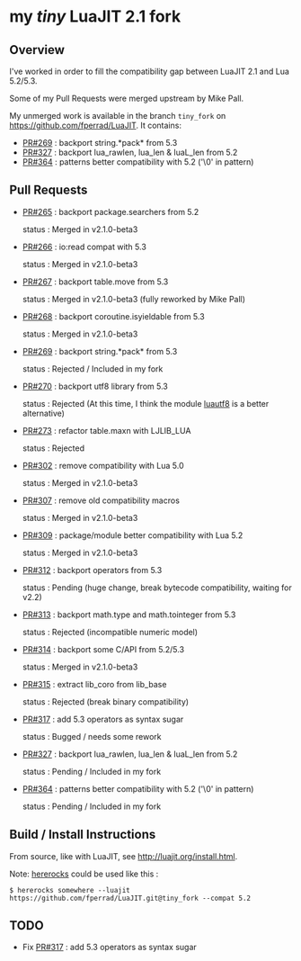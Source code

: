
# my *tiny* LuaJIT 2.1 fork

## Overview

I've worked in order to fill the compatibility gap between LuaJIT 2.1 and Lua 5.2/5.3.

Some of my Pull Requests were merged upstream by Mike Pall.

My unmerged work is available in the branch `tiny_fork` on <https://github.com/fperrad/LuaJIT>.
It contains:

  - [PR#269](https://github.com/LuaJIT/LuaJIT/pull/269) : backport string.\*pack\* from 5.3
  - [PR#327](https://github.com/LuaJIT/LuaJIT/pull/327) : backport lua\_rawlen, lua\_len & luaL\_len from 5.2
  - [PR#364](https://github.com/LuaJIT/LuaJIT/pull/364) : patterns better compatibility with 5.2 ('\0' in pattern)

## Pull Requests

- [PR#265](https://github.com/LuaJIT/LuaJIT/pull/265) : backport package.searchers from 5.2

    status : Merged in v2.1.0-beta3

- [PR#266](https://github.com/LuaJIT/LuaJIT/pull/266) : io:read compat with 5.3

    status : Merged in v2.1.0-beta3

- [PR#267](https://github.com/LuaJIT/LuaJIT/pull/267) : backport table.move from 5.3

    status : Merged in v2.1.0-beta3 (fully reworked by Mike Pall)

- [PR#268](https://github.com/LuaJIT/LuaJIT/pull/268) : backport coroutine.isyieldable from 5.3

    status : Merged in v2.1.0-beta3

- [PR#269](https://github.com/LuaJIT/LuaJIT/pull/269) : backport string.\*pack\* from 5.3

    status : Rejected / Included in my fork

- [PR#270](https://github.com/LuaJIT/LuaJIT/pull/270) : backport utf8 library from 5.3

    status : Rejected (At this time, I think the module [luautf8](https://github.com/starwing/luautf8) is a better alternative)

- [PR#273](https://github.com/LuaJIT/LuaJIT/pull/273) : refactor table.maxn with LJLIB_LUA

    status : Rejected

- [PR#302](https://github.com/LuaJIT/LuaJIT/pull/302) : remove compatibility with Lua 5.0

    status : Merged in v2.1.0-beta3

- [PR#307](https://github.com/LuaJIT/LuaJIT/pull/307) : remove old compatibility macros

    status : Merged in v2.1.0-beta3

- [PR#309](https://github.com/LuaJIT/LuaJIT/pull/309) : package/module better compatibility with Lua 5.2

    status : Merged in v2.1.0-beta3

- [PR#312](https://github.com/LuaJIT/LuaJIT/pull/312) : backport operators from 5.3

    status : Pending (huge change, break bytecode compatibility, waiting for v2.2)

- [PR#313](https://github.com/LuaJIT/LuaJIT/pull/313) : backport math.type and math.tointeger from 5.3

    status : Rejected (incompatible numeric model)

- [PR#314](https://github.com/LuaJIT/LuaJIT/pull/314) : backport some C/API from 5.2/5.3

    status : Merged in v2.1.0-beta3

- [PR#315](https://github.com/LuaJIT/LuaJIT/pull/315) : extract lib\_coro from lib\_base

    status : Rejected (break binary compatibility)

- [PR#317](https://github.com/LuaJIT/LuaJIT/pull/317) : add 5.3 operators as syntax sugar

    status : Bugged / needs some rework

- [PR#327](https://github.com/LuaJIT/LuaJIT/pull/327) : backport lua\_rawlen, lua\_len & luaL\_len from 5.2

    status : Pending / Included in my fork

- [PR#364](https://github.com/LuaJIT/LuaJIT/pull/364) : patterns better compatibility with 5.2 ('\0' in pattern)

    status : Pending / Included in my fork

## Build / Install Instructions

From source, like with LuaJIT, see <http://luajit.org/install.html>.

Note: [hererocks](https://github.com/mpeterv/hererocks) could be used like this :

```
$ hererocks somewhere --luajit https://github.com/fperrad/LuaJIT.git@tiny_fork --compat 5.2
```

## TODO

- Fix [PR#317](https://github.com/LuaJIT/LuaJIT/pull/317) : add 5.3 operators as syntax sugar
